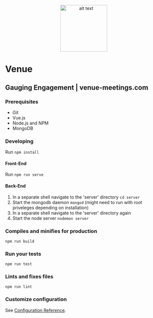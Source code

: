 <p align="center"><img src="https://github.com/rcos/Venue2/blob/master/src/assets/venue-logo.svg" alt="alt text" width="150" height="150"></p>

# Venue

## Gauging Engagement | venue-meetings.com

### Prerequisites

- Git
- Vue.js
- Node.js and NPM
- MongoDB

### Developing

Run `npm install`

#### Front-End

Run `npm run serve` 

#### Back-End

1. In a separate shell navigate to the 'server' directory `cd server`
2. Start the mongodb daemon `mongod` (might need to run with root priveleges depending on installation)
3. In a separate shell navigate to the 'server' directory again
4. Start the node server `nodemon server`

### Compiles and minifies for production
```
npm run build
```

### Run your tests
```
npm run test
```

### Lints and fixes files
```
npm run lint
```

### Customize configuration
See [Configuration Reference](https://cli.vuejs.org/config/).
